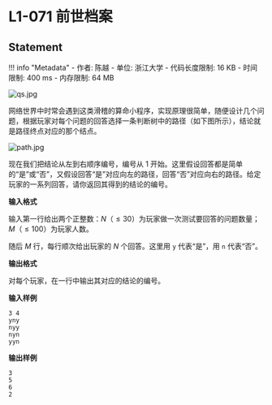 
# L1-071 前世档案

## Statement

!!! info "Metadata"
    - 作者: 陈越
    - 单位: 浙江大学
    - 代码长度限制: 16 KB
    - 时间限制: 400 ms
    - 内存限制: 64 MB


![qs.jpg](~/2ab62885-0642-4a48-b41d-94e4e30d7246.jpg)


网络世界中时常会遇到这类滑稽的算命小程序，实现原理很简单，随便设计几个问题，根据玩家对每个问题的回答选择一条判断树中的路径（如下图所示），结论就是路径终点对应的那个结点。


![path.jpg](~/822292db-6097-418b-a245-02e4a2473560.jpg)


现在我们把结论从左到右顺序编号，编号从 1 开始。这里假设回答都是简单的“是”或“否”，又假设回答“是”对应向左的路径，回答“否”对应向右的路径。给定玩家的一系列回答，请你返回其得到的结论的编号。

**输入格式**

输入第一行给出两个正整数：$N$（$\le 30$）为玩家做一次测试要回答的问题数量；$M$（$\le 100$）为玩家人数。

随后 $M$ 行，每行顺次给出玩家的 $N$ 个回答。这里用 `y` 代表“是”，用 `n` 代表“否”。

**输出格式**

对每个玩家，在一行中输出其对应的结论的编号。

**输入样例**
```plaintext
3 4
yny
nyy
nyn
yyn
```

**输出样例**
```plaintext
3
5
6
2
```

